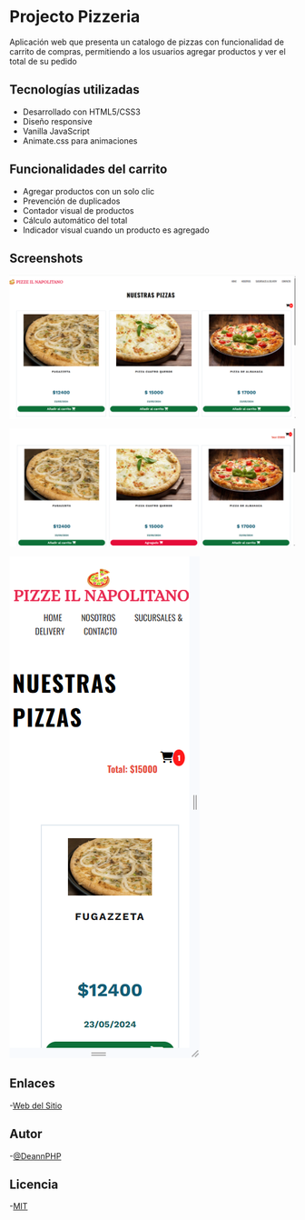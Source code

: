 
# Projecto Pizzeria

Aplicación web que presenta un catalogo de pizzas con funcionalidad de carrito de compras, permitiendo a los usuarios agregar productos y ver el total de su pedido

## Tecnologías utilizadas

- Desarrollado con HTML5/CSS3 
- Diseño responsive
- Vanilla JavaScript
- Animate.css para animaciones

## Funcionalidades del carrito

- Agregar productos con un solo clic
- Prevención de duplicados
- Contador visual de productos
- Cálculo automático del total
- Indicador visual cuando un producto es agregado

## Screenshots

![Pizzeria imagen 1](screen01.png)

![Pizzeria imagen 2](screen02.png)

![Pizzeria imagen 3](screen03.png)

## Enlaces

-[Web del Sitio](https://pizzafenix.netlify.app/)

## Autor

-[@DeannPHP](https://github.com/DeannPHP)

## Licencia

-[MIT](https://choosealicense.com/licenses/mit/)
